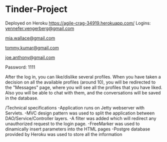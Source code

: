 # Tinder-Project
Deployed on Heroku
https://agile-crag-34919.herokuapp.com/
Logins: 
yennefer.vengerberg@gmail.com

mia.wallace@gmail.com

tommy.kumar@gmail.com

joe.anthony@gmail.com

Password: 1111

After the log in, you can like/dislike several profiles. When you have taken a decision on all the available profiles (around 10), you will be redirected to the "Messages" page, where you will see all the profiles that you have liked. Also you will be able to chat with them, and the conversations will be saved in the database.

/Technical specifications
-Application runs on Jetty webserver with Servlets. 
-MVC design pattern was used to split the application between DAO/Service/Controller layers.
-A filter was added which will redirect any  unauthorized request to the login page.
-FreeMarker was used to dinamically insert parameters into the HTML pages
-Postgre database provided by Heroku was used to store all the information
